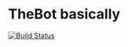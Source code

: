 # TheBot basically
[![Build Status](https://travis-ci.com/bvwman/TheBot.svg?branch=master)](https://travis-ci.com/bvwman/TheBot)
